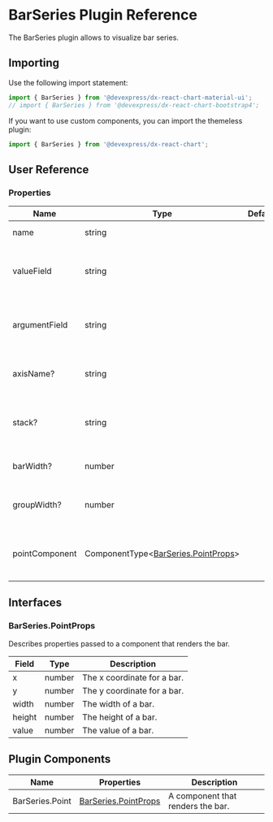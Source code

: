 # BarSeries Plugin Reference

The BarSeries plugin allows to visualize bar series.

## Importing

Use the following import statement:

```js
import { BarSeries } from '@devexpress/dx-react-chart-material-ui';
// import { BarSeries } from '@devexpress/dx-react-chart-bootstrap4';
```

If you want to use custom components, you can import the themeless plugin:

```js
import { BarSeries } from '@devexpress/dx-react-chart';
```

## User Reference

### Properties

Name | Type | Default | Description
-----|------|---------|------------
name | string | | A series name.
valueField | string | | Data field provides values for series points.
argumentField | string | | Data field provides arguments for series points.
axisName? | string | | Axis to which the series is bonded.
stack? | string | | Specifies which stack the series should belongs to.
barWidth? | number | | Bar width in relative units.
groupWidth? | number | | Bar group width in relative units.
pointComponent | ComponentType&lt;[BarSeries.PointProps](#barseriespointprops)&gt; | | A component that renders the bars.

## Interfaces

### BarSeries.PointProps

Describes properties passed to a component that renders the bar.

Field | Type | Description
------|------|------------
x | number | The x coordinate for a bar.
y | number | The y coordinate for a bar.
width | number | The width of a bar.
height | number | The height of a bar.
value | number | The value of a bar.

## Plugin Components

Name | Properties | Description
-----|------------|------------
BarSeries.Point | [BarSeries.PointProps](#barseriespointprops) | A component that renders the bar.

